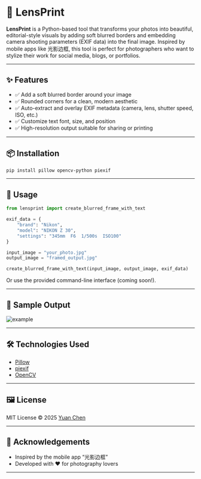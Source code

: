 # 📸 LensPrint

**LensPrint** is a Python-based tool that transforms your photos into beautiful, editorial-style visuals by adding soft blurred borders and embedding camera shooting parameters (EXIF data) into the final image. Inspired by mobile apps like 光影边框, this tool is perfect for photographers who want to stylize their work for social media, blogs, or portfolios.

---

## ✨ Features

- ✅ Add a soft blurred border around your image
- ✅ Rounded corners for a clean, modern aesthetic
- ✅ Auto-extract and overlay EXIF metadata (camera, lens, shutter speed, ISO, etc.)
- ✅ Customize text font, size, and position
- ✅ High-resolution output suitable for sharing or printing

---

## 📦 Installation

```bash
pip install pillow opencv-python piexif
```

---

## 🚀 Usage

```python
from lensprint import create_blurred_frame_with_text

exif_data = {
    "brand": "Nikon",
    "model": "NIKON Z 30",
    "settings": "345mm  F6  1/500s  ISO100"
}

input_image = "your_photo.jpg"
output_image = "framed_output.jpg"

create_blurred_frame_with_text(input_image, output_image, exif_data)
```

Or use the provided command-line interface (coming soon!).

---

## 🧪 Sample Output

![example](./example_output.jpg)

---

## 🛠 Technologies Used

- [Pillow](https://python-pillow.org/)
- [piexif](https://pypi.org/project/piexif/)
- [OpenCV](https://opencv.org/)

---

## 🖼 License

MIT License © 2025 [Yuan Chen](https://github.com/chenyuan99)

---

## 💬 Acknowledgements

- Inspired by the mobile app “光影边框”
- Developed with ❤️ for photography lovers

---
